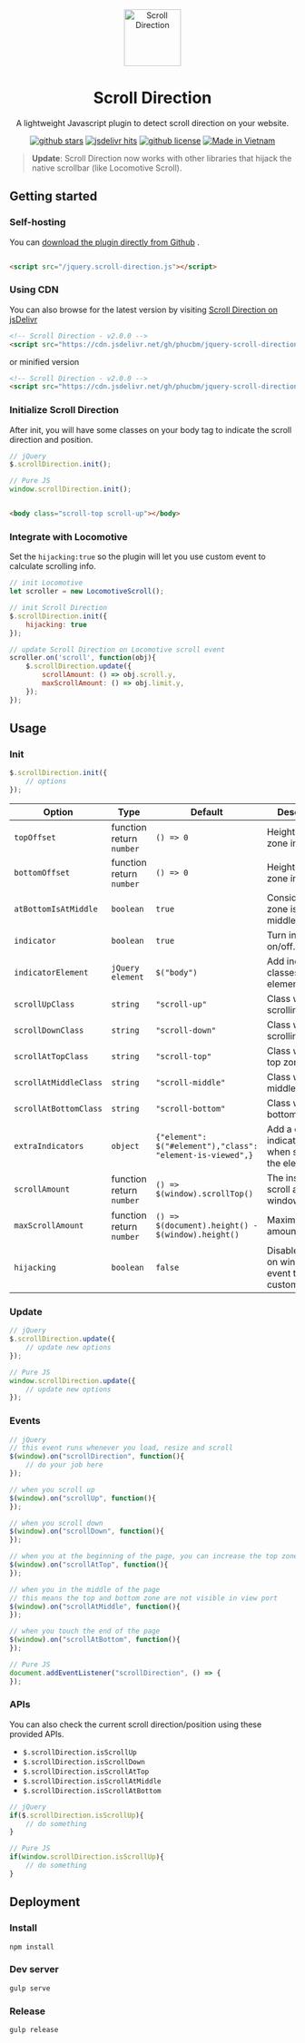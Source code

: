 <div align="center">
 <img width="100px" src="https://raw.githubusercontent.com/phucbm/scroll-direction/main/logo.svg" align="center" alt="Scroll Direction" />
 <h1 align="center">Scroll Direction</h1>
 <p align="center">A lightweight Javascript plugin to detect scroll direction on your website.</p>
</div>

<div align="center">

[![github stars](https://badgen.net/github/stars/phucbm/jquery-scroll-direction-plugin?icon=github)](https://github.com/phucbm/jquery-scroll-direction-plugin/)
[![jsdelivr hits](https://badgen.net/jsdelivr/hits/gh/phucbm/jquery-scroll-direction-plugin?icon=jsdelivr)](https://www.jsdelivr.com/package/gh/phucbm/jquery-scroll-direction-plugin)
[![github license](https://badgen.net/github/license/phucbm/jquery-scroll-direction-plugin?icon=github)](https://github.com/phucbm/jquery-scroll-direction-plugin/blob/main/LICENSE)
[![Made in Vietnam](https://raw.githubusercontent.com/webuild-community/badge/master/svg/made.svg)](https://webuild.community)
  
 </div>

> **Update**: Scroll Direction now works with other libraries that hijack the native scrollbar (like Locomotive Scroll).

## Getting started

### Self-hosting

You
can [download the plugin directly from Github](https://raw.githubusercontent.com/phucbm/jquery-scroll-direction-plugin/main/jquery.scroll-direction.js)
.

```html

<script src="/jquery.scroll-direction.js"></script>
```

### Using CDN

You can also browse for the latest version by
visiting [Scroll Direction on jsDelivr](https://cdn.jsdelivr.net/gh/phucbm/jquery-scroll-direction-plugin/)

```html
<!-- Scroll Direction - v2.0.0 -->
<script src="https://cdn.jsdelivr.net/gh/phucbm/jquery-scroll-direction-plugin@2.0.0/jquery.scroll-direction.js"></script>
```

or minified version

```html
<!-- Scroll Direction - v2.0.0 -->
<script src="https://cdn.jsdelivr.net/gh/phucbm/jquery-scroll-direction-plugin@2.0.0/jquery.scroll-direction.min.js"></script>
```

### Initialize Scroll Direction

After init, you will have some classes on your body tag to indicate the scroll direction and position.

```js
// jQuery
$.scrollDirection.init();

// Pure JS
window.scrollDirection.init();
```

```html

<body class="scroll-top scroll-up"></body>
```

### Integrate with Locomotive

Set the `hijacking:true` so the plugin will let you use custom event to calculate scrolling info.

```js
// init Locomotive
let scroller = new LocomotiveScroll();

// init Scroll Direction
$.scrollDirection.init({
    hijacking: true
});

// update Scroll Direction on Locomotive scroll event
scroller.on('scroll', function(obj){
    $.scrollDirection.update({
        scrollAmount: () => obj.scroll.y,
        maxScrollAmount: () => obj.limit.y,
    });
});
```

## Usage

### Init

```js
$.scrollDirection.init({
    // options
});
```

|Option|Type|Default|Description|
|---|---|---|---|
|`topOffset`|function return `number`|`() => 0`|Height of top zone in pixel.|
|`bottomOffset`|function return `number`|`() => 0`|Height of bottom zone in pixel.|
|`atBottomIsAtMiddle`|`boolean`|`true`|Consider bottom zone is also middle zone.|
|`indicator`|`boolean`|`true`|Turn indicator on/off.|
|`indicatorElement`|`jQuery element`|`$("body")`|Add indicator classes to this element.|
|`scrollUpClass`|`string`|`"scroll-up"`|Class when scrolling up.|
|`scrollDownClass`|`string`|`"scroll-down"`|Class when scrolling down.|
|`scrollAtTopClass`|`string`|`"scroll-top"`|Class when at top zone.|
|`scrollAtMiddleClass`|`string`|`"scroll-middle"`|Class when at middle zone.|
|`scrollAtBottomClass`|`string`|`"scroll-bottom"`|Class when at bottom zone.|
|`extraIndicators`|`object`|`{"element": $("#element"),"class": "element-is-viewed",}`|Add a class to indicatorElement when scroll pass the element|
|`scrollAmount`|function return `number`|`() => $(window).scrollTop()`|The instance scroll amount of window.|
|`maxScrollAmount`|function return `number`|`() => $(document).height() - $(window).height()`|Maximum scroll amount.|
|`hijacking`|`boolean`|`false`|Disable update on window scroll event to use custom event.|

### Update

```js
// jQuery
$.scrollDirection.update({
    // update new options
});

// Pure JS
window.scrollDirection.update({
    // update new options
});
```

### Events

```js
// jQuery
// this event runs whenever you load, resize and scroll
$(window).on("scrollDirection", function(){
    // do your job here
});

// when you scroll up
$(window).on("scrollUp", function(){
});

// when you scroll down
$(window).on("scrollDown", function(){
});

// when you at the beginning of the page, you can increase the top zone using topOffset
$(window).on("scrollAtTop", function(){
});

// when you in the middle of the page 
// this means the top and bottom zone are not visible in view port
$(window).on("scrollAtMiddle", function(){
});

// when you touch the end of the page
$(window).on("scrollAtBottom", function(){
});

// Pure JS
document.addEventListener("scrollDirection", () => {
});
```

### APIs

You can also check the current scroll direction/position using these provided APIs.

- `$.scrollDirection.isScrollUp`
- `$.scrollDirection.isScrollDown`
- `$.scrollDirection.isScrollAtTop`
- `$.scrollDirection.isScrollAtMiddle`
- `$.scrollDirection.isScrollAtBottom`

```js
// jQuery
if($.scrollDirection.isScrollUp){
    // do something
}

// Pure JS
if(window.scrollDirection.isScrollUp){
    // do something
}
```

## Deployment

### Install

```shell
npm install
```

### Dev server

```shell
gulp serve
```

### Release

```shell
gulp release
```
